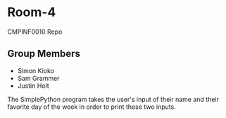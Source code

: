 # Room-4
CMPINF0010 Repo

## Group Members
* Simon Kioko
* Sam Grammer
* Justin Holt


The SimplePython program takes the user's input of their name and their favorite day of the week in order to print these two inputs.
